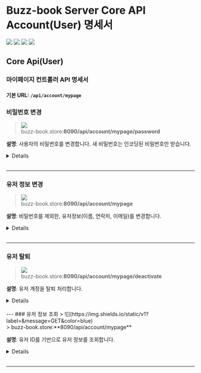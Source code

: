 
# Buzz-book Server Core API Account(User) 명세서

![](https://img.shields.io/static/v1?label=&message=GET&color=blue)
![](https://img.shields.io/static/v1?label=&message=POST&color=brightgreen)
![](https://img.shields.io/static/v1?label=&message=PUT&color=orange)
![](https://img.shields.io/static/v1?label=&message=DELETE&color=red)

## Core Api(User)

### 마이페이지 컨트롤러 API 명세서
#### 기본 URL: `/api/account/mypage`

### 비밀번호 변경
> ![](https://img.shields.io/static/v1?label=&message=PUT&color=orange) <br />
> buzz-book.store:**8090/api/account/mypage/password**

**설명**: 사용자의 비밀번호를 변경합니다. 새 비밀번호는 인코딩된 비밀번호만 받습니다.

<details>

**Request**
<details>
<details>
<SUMMARY>Header</SUMMARY>

**설명**: JWT 토큰을 통해 인증인가와 유저를 확인합니다.

| key           | value             | description                                                        | 
| :-----------  | :---------------  | :----------------------------------------------------------------- |
| Authorization | jwt access token  | jwt access token `user_id`, `iat`, `exp`, `sub` 가 들어있음           |
| Refresh-Token | jwt refresh token | jwt refresh token                                                  |

</details>

<details>
<SUMMARY>Body</SUMMARY>

| name                  | type   | description        | 필수 |
|-----------------------|--------|--------------------|----|
| oldPassword           | String | 이전 비밀번호            | 필수 |
|      newPassword| String | 새로운 비밀번호(인코딩 필수)   | 필수 |
|             confirmPassword          | String | 새로운 비밀번호의 확인(인코딩X) | 필수 |

</details>

</details>

**Response**

<details>
<summary>Body(VOID)</summary>


| 상태 코드 | 설명                                                       |
|-------|----------------------------------------------------------|
| 200   | 비밀번호가 성공적으로 변경되었습니다                                      |
| 400   | 새로운 비밀번호와 비밀번호 확인이 다르거나 잘못된 유저의 요청이거나 입력한 이전 비밀번호가 다릅니다. |
| 401   | jwt 토큰 인증에 실패했습니다.   |
---

</details>

</details>

<br/>

---

### 유저 정보 변경
> ![](https://img.shields.io/static/v1?label=&message=PUT&color=orange) <br />
> buzz-book.store:**8090/api/account/mypage**

**설명**: 비밀번호를 제외한, 유저정보(이름, 연락처, 이메일)를 변경합니다.

<details>

**Request**
<details>
<details>
<SUMMARY>Header</SUMMARY>

**설명**: JWT 토큰을 통해 인증인가와 유저를 확인합니다.

| key           | value             | description                                                        | 
| :-----------  | :---------------  | :----------------------------------------------------------------- |
| Authorization | jwt access token  | jwt access token `user_id`, `iat`, `exp`, `sub` 가 들어있음           |
| Refresh-Token | jwt refresh token | jwt refresh token                                                  |

</details>

<details>
<SUMMARY>Body</SUMMARY>

| name          | type   | description | 필수 |
|---------------|--------|-------------|----|
| name          | String | 이름          | 필수 |
| contactNumber | String | 연락처(숫자만)    | 필수 |
| email         | String | 이메일         | 필수 |

</details>

</details>

**Response**

<details>
<summary>Body(VOID)</summary>

| 상태 코드 | 설명                   |
|-------|----------------------|
| 200   | 비밀번호가 성공적으로 변경되었습니다. |
| 400   | 잘못된 유저의 요청입니다.       |
| 401   | jwt 토큰 인증에 실패했습니다.   |
---

</details>

</details>

<br/>

---

### 유저 탈퇴
> ![](https://img.shields.io/static/v1?label=&message=PUT&color=orange) <br />
> buzz-book.store:**8090/api/account/mypage/deactivate**

**설명**: 유저 계정을 탈퇴 처리합니다.

<details>

**Request**
<details>
<details>
<SUMMARY>Header</SUMMARY>

**설명**: JWT 토큰을 통해 인증인가와 유저를 확인합니다.

| key           | value             | description                                                        | 
| :-----------  | :---------------  | :----------------------------------------------------------------- |
| Authorization | jwt access token  | jwt access token `user_id`, `iat`, `exp`, `sub` 가 들어있음           |
| Refresh-Token | jwt refresh token | jwt refresh token                                                  |

</details>

<details>
<SUMMARY>Body</SUMMARY>

| name     | type   | description | 필수 |
|----------|--------|-------------|----|
| password | String | 비밀번호(인코딩X)  | 필수 |
| reason   | String | 탈퇴 이유       | 필수 |

</details>

</details>

**Response**

<details>
<summary>Body(VOID)</summary>

| 상태 코드 | 설명                        |
|-------|---------------------------|
| 200   | 유저가 성공적으로 탈퇴 처리되었습니다      |
| 400   | 잘못된 유저 요청 또는 패스워드가 틀렸습니다. |
| 401   | jwt 토큰인증에 실패했습니다.         |

</details>

</details>

<br/>
---
### 유저 정보 조회
> ![](https://img.shields.io/static/v1?label=&message=GET&color=blue) <br />
> buzz-book.store:**8090/api/account/mypage**

**설명**: 유저 ID를 기반으로 유저 정보를 조회합니다.

<details>

**Request**
<details>
<details>
<SUMMARY>Header</SUMMARY>

**설명**: JWT 토큰을 통해 인증인가와 유저를 확인합니다.

| key           | value             | description                                                        | 
| :-----------  | :---------------  | :----------------------------------------------------------------- |
| Authorization | jwt access token  | jwt access token `user_id`, `iat`, `exp`, `sub` 가 들어있음           |
| Refresh-Token | jwt refresh token | jwt refresh token                                                  |

</details>

</details>

**Response**

<details>
<summary>Body</summary>

| name     | type        | description | 필수 |
|----------|-------------|-------------|----|
| id | Long        | 유저 식별 번호    | 필수 |
| loginId   | String      | 로그인 아이디     | 필수 |
|contactNumber| String      | 연락처         |필수|
|name| String      | 이름          |필수|
|email| String      | 이메일         |필수|
|birthday| LocalDate   | 생일          |필수|
|grade| Grade(Enum) | 등급          |필수|
|isAdmin| boolean     | 관리자 여부      |필수|

| 상태 코드 | 설명                   |
|-------|----------------------|
| 200   | 유저 정보가 성공적으로 조회되었습니다 |
| 400   | 잘못된 유저의 요청입니다.       |
| 401   | jwt 토큰인증에 실패했습니다.         |

</details>

</details>

<br/>

---






 
 
